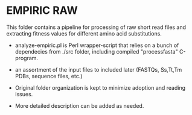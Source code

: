# EMPIRIC RAW

This folder contains a pipeline for processing of raw short read files and extracting fitness values for different amino acid substitutions.


- analyze-empiric.pl is Perl wrapper-script that relies on a bunch of dependecies from ./src folder, including compiled "processfasta" C-program.

- an assortment of the input files to included later (FASTQs, Ss,Tt,Tm PDBs, sequence files, etc.)

- Original folder organization is kept to minimize adoption and reading issues.

- More detailed description can be added as needed.




